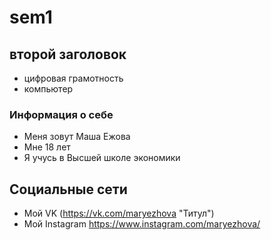 # sem1
## второй заголовок
* цифровая грамотность
* компьютер
### Информация о себе
* Меня зовут Маша Ежова
* Мне 18 лет
* Я учусь в Высшей школе экономики
## Социальные сети
* Мой VK (https://vk.com/maryezhova "Титул")
* Мой Instagram https://www.instagram.com/maryezhova/
